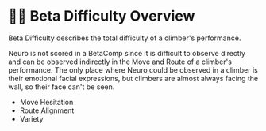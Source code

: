 # 🔷🔷 Beta Difficulty Overview

Beta Difficulty describes the total difficulty of a climber's performance.

Neuro is not scored in a BetaComp since it is difficult to observe directly and can be observed indirectly in the Move and Route of a climber's performance. The only place where Neuro could be observed in a climber is their emotional facial expressions, but climbers are almost always facing the wall, so their face can't be seen.  

- Move Hesitation
- Route Alignment
- Variety